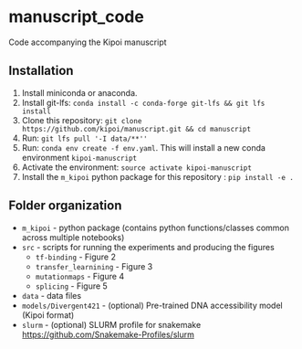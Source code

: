 # manuscript_code

Code accompanying the Kipoi manuscript


## Installation

1. Install miniconda or anaconda. 
1. Install git-lfs: `conda install -c conda-forge git-lfs && git lfs install`
1. Clone this repository: `git clone https://github.com/kipoi/manuscript.git && cd manuscript`
1. Run: `git lfs pull '-I data/**''` 
1. Run: `conda env create -f env.yaml`. This will install a new conda environment `kipoi-manuscript`
1. Activate the environment: `source activate kipoi-manuscript`
1. Install the `m_kipoi` python package for this repository : `pip install -e .`


## Folder organization

- `m_kipoi` - python package (contains python functions/classes common across multiple notebooks)
- `src` - scripts for running the experiments and producing the figures
  - `tf-binding` - Figure 2
  - `transfer_learnining` - Figure 3
  - `mutationmaps` - Figure 4
  - `splicing` - Figure 5
- `data` - data files
- `models/Divergent421` - (optional) Pre-trained DNA accessibility model (Kipoi format)
- `slurm` - (optional) SLURM profile for snakemake <https://github.com/Snakemake-Profiles/slurm>
